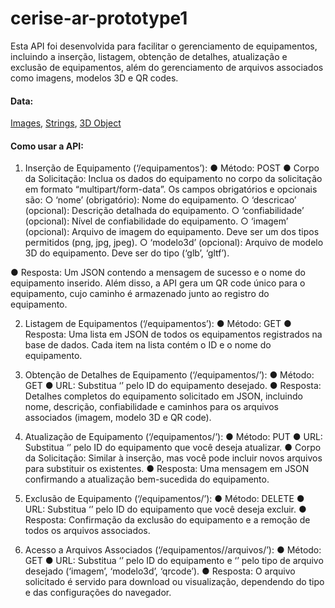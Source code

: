 # cerise-ar-prototype1

Esta API foi desenvolvida para facilitar o gerenciamento de equipamentos, incluindo a
inserção, listagem, obtenção de detalhes, atualização e exclusão de equipamentos, além do
gerenciamento de arquivos associados como imagens, modelos 3D e QR codes.

#### Data:
[Images](https://drive.google.com/drive/folders/1RI561DtfMuxoE9ARRBbnHiNUJ4s0cxti?usp=sharing), [Strings](https://drive.google.com/drive/folders/1RI561DtfMuxoE9ARRBbnHiNUJ4s0cxti?usp=sharing), [3D Object](https://drive.google.com/drive/folders/1egfNI7pnUejouX9hE1qF6VAvNgENSjxh?usp=sharing)

#### Como usar a API:
1. Inserção de Equipamento (‘/equipamentos’):
● Método: POST
● Corpo da Solicitação: Inclua os dados do equipamento no corpo da solicitação
em formato “multipart/form-data”. Os campos obrigatórios e opcionais são:
  ○ ‘nome’ (obrigatório): Nome do equipamento.
  ○ ‘descricao’ (opcional): Descrição detalhada do equipamento.
  ○ ‘confiabilidade’ (opcional): Nível de confiabilidade do equipamento.
  ○ ‘imagem’ (opcional): Arquivo de imagem do equipamento. Deve ser um
dos tipos permitidos (png, jpg, jpeg).
  ○ ‘modelo3d’ (opcional): Arquivo de modelo 3D do equipamento. Deve ser
do tipo (‘glb’, ‘gltf’).

● Resposta: Um JSON contendo a mensagem de sucesso e o nome do
equipamento inserido. Além disso, a API gera um QR code único para o
equipamento, cujo caminho é armazenado junto ao registro do equipamento.

2. Listagem de Equipamentos (‘/equipamentos’):
● Método: GET
● Resposta: Uma lista em JSON de todos os equipamentos registrados na base
de dados. Cada item na lista contém o ID e o nome do equipamento.

3. Obtenção de Detalhes de Equipamento (‘/equipamentos/<id>’):
● Método: GET
● URL: Substitua ‘<id>’ pelo ID do equipamento desejado.
● Resposta: Detalhes completos do equipamento solicitado em JSON, incluindo
nome, descrição, confiabilidade e caminhos para os arquivos associados
(imagem, modelo 3D e QR code).

4. Atualização de Equipamento (‘/equipamentos/<id>’):
● Método: PUT
● URL: Substitua ‘<id>’ pelo ID do equipamento que você deseja atualizar.
● Corpo da Solicitação: Similar à inserção, mas você pode incluir novos arquivos
para substituir os existentes.
● Resposta: Uma mensagem em JSON confirmando a atualização bem-sucedida
do equipamento.

5. Exclusão de Equipamento (‘/equipamentos/<id>’):
● Método: DELETE
● URL: Substitua ‘<id>’ pelo ID do equipamento que você deseja excluir.
● Resposta: Confirmação da exclusão do equipamento e a remoção de todos os
arquivos associados.

6. Acesso a Arquivos Associados (‘/equipamentos/<id>/arquivos/<tipo>’):
● Método: GET
● URL: Substitua ‘<id>’ pelo ID do equipamento e ‘<tipo>’ pelo tipo de arquivo
desejado (‘imagem’, ‘modelo3d’, ‘qrcode’).
● Resposta: O arquivo solicitado é servido para download ou visualização,
dependendo do tipo e das configurações do navegador.
